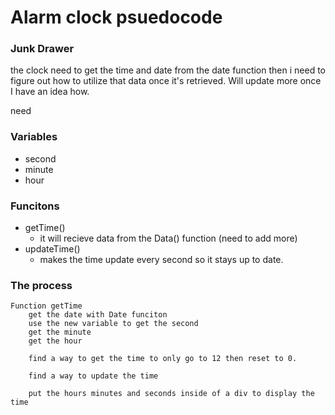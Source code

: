 # Alarm clock psuedocode
### Junk Drawer
the clock need to get the time and date from the date function then i need to figure out how to utilize that data once it's retrieved. Will update more once I have an idea how.

need 

### Variables
- second
- minute
- hour

### Funcitons
- getTime()
  - it will recieve data from the Data() function (need to add more)
- updateTime()
  - makes the time update every second so it stays up to date.

### The process
~~~
Function getTime
    get the date with Date funciton
    use the new variable to get the second
    get the minute
    get the hour

    find a way to get the time to only go to 12 then reset to 0.
    
    find a way to update the time

    put the hours minutes and seconds inside of a div to display the time
~~~
    